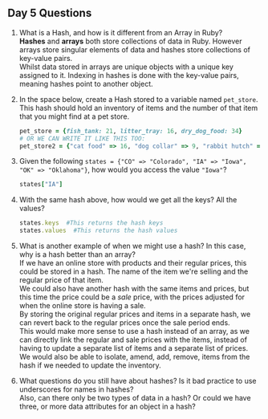 ## Day 5 Questions  

1. What is a Hash, and how is it different from an Array in Ruby?  
   **Hashes** and **arrays** both store collections of data in Ruby. However arrays store singular elements of data and hashes store collections of key-value pairs.  
   Whilst data stored in arrays are unique objects with a unique key assigned to it. Indexing in hashes is done with the key-value pairs, meaning hashes point to another object.

1. In the space below, create a Hash stored to a variable named `pet_store`.  This hash should hold an inventory of items and the number of that item that you might find at a pet store.
   ```ruby
   pet_store = {fish_tank: 21, litter_tray: 16, dry_dog_food: 34}
   # OR WE CAN WRITE IT LIKE THIS TOO:
   pet_store2 = {"cat food" => 16, "dog collar" => 9, "rabbit hutch" => 3}
   ```

1. Given the following `states = {"CO" => "Colorado", "IA" => "Iowa", "OK" => "Oklahoma"}`, how would you access the value `"Iowa"`?  
   ```ruby
   states["IA"]
   ```

1. With the same hash above, how would we get all the keys?  All the values?
   ```ruby
   states.keys  #This returns the hash keys
   states.values  #This returns the hash values
   ```  

1. What is another example of when we might use a hash?  In this case, why is a hash better than an array?  
   If we have an online store with products and their regular prices, this could be stored in a hash. The name of the item we're selling and the regular price of that item.  
   We could also have another hash with the same items and prices, but this time the price could be a _sale_ price, with the prices adjusted for when the online store is having a sale.  
   By storing the original regular prices and items in a separate hash, we can revert back to the regular prices once the sale period ends.  
   This would make more sense to use a hash instead of an array, as we can directly link the regular and sale prices with the items, instead of having to update a separate list of items and a separate list of prices. We would also be able to isolate, amend, add, remove, items from the hash if we needed to update the inventory.  

1. What questions do you still have about hashes?
   Is it bad practice to use underscores for names in hashes?  
   Also, can there only be two types of data in a hash? Or could we have three, or more data attributes for an object in a hash?  
